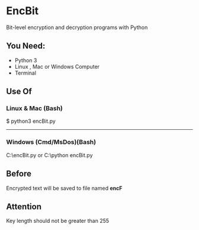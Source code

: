 <h1>EncBit</h1>
<p>
  Bit-level encryption and decryption programs with Python
</p>
<h2>You Need:</h2>
<ul>
  <li>Python 3</li>
  <li>Linux , Mac or Windows Computer</li>
  <li>Terminal</li>
</ul>
<h2>Use Of</h2>
<h3>Linux & Mac (Bash)</h3>
<span>$ python3 encBit.py</span>
<hr>
<h3>Windows (Cmd/MsDos)(Bash)</h3>
<span>C:\encBit.py</span> or <span>C:\python encBit.py</span>
<h2>Before</h2>
<span>Encrypted text will be saved to file named <b>encF</b></span>
<h2>Attention</h2>
</b>Key length should not be greater than 255</b>
